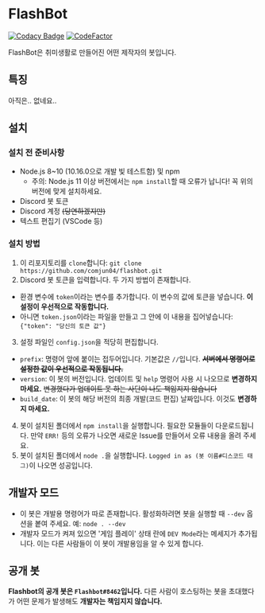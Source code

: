 # FlashBot
[![Codacy Badge](https://api.codacy.com/project/badge/Grade/debbd11ee96447e2bb9522ac60acb880)](https://www.codacy.com/app/comjun04/flashbot?utm_source=github.com&amp;utm_medium=referral&amp;utm_content=comjun04/flashbot&amp;utm_campaign=Badge_Grade)
[![CodeFactor](https://www.codefactor.io/repository/github/comjun04/flashbot/badge)](https://www.codefactor.io/repository/github/comjun04/flashbot)

FlashBot은 취미생활로 만들어진 어떤 제작자의 봇입니다.

## 특징
아직은.. 없네요..

## 설치
### 설치 전 준비사항
* Node.js 8~10 (10.16.0으로 개발 빛 테스트함) 및 npm
  + 주의: Node.js 11 이상 버전에서는 `npm install`할 때 오류가 납니다! 꼭 위의 버전에 맞게 설치하세요.
* Discord 봇 토큰
* Discord 계정 ~~(당연하겠지만)~~
* 텍스트 편집기 (VSCode 등)

### 설치 방법
1. 이 리포지토리를 `clone`합니다: `git clone https://github.com/comjun04/flashbot.git`
2. Discord 봇 토큰을 입력합니다. 두 가지 방법이 존재합니다.
* 환경 변수에 `token`이라는 변수를 추가합니다. 이 변수의 값에 토큰을 넣습니다. **이 설정이 우선적으로 작동합니다.**
* 아니면 `token.json`이라는 파일을 만들고 그 안에 이 내용을 집어넣습니다:
`{"token": "당신의 토큰 값"}`
3. 설정 파일인 `config.json`을 적당히 편집합니다.
* `prefix`: 명령어 앞에 붙이는 접두어입니다. 기본값은 `//`입니다. ~~**서버에서 명령어로 설정한 값이 우선적으로 작동됩니다.**~~
* `version`: 이 봇의 버전입니다. 업데이트 및 `help` 명령어 사용 시 나오므로 **변경하지 마세요.** ~~변경했다가 업데이트 못 하는 사단이 나도 책임지지 않습니다~~
* `build_date`: 이 봇의 해당 버전의 최종 개발(코드 편집) 날짜입니다. 이것도 **변경하지 마세요.**
4. 봇이 설치된 폴더에서 `npm install`을 실행합니다. 필요한 모듈들이 다운로드됩니다. 만약 `ERR!` 등의 오류가 나오면 새로운 Issue를 만들어서 오류 내용을 올려 주세요.
5. 봇이 설치된 폴더에서 `node .`을 실행합니다. `Logged in as (봇 이름#디스코드 태그)`이 나오면 성공입니다.

## 개발자 모드
* 이 봇은 개발용 명령어가 따로 존재합니다. 활성화하려면 봇을 실행할 때 `--dev` 옵션을 봍여 주세요. 예: `node . --dev`
* 개발자 모드가 켜져 있으면 '게임 플레이' 상태 란에 `DEV Mode`라는 메세지가 추가됩니다. 이는 다른 사람들이 이 봇이 개발용임을 알 수 있게 합니다.

## 공개 봇
**Flashbot의 공개 봇은 `Flashbot#8462`입니다.** 다른 사람이 호스팅하는 봇을 초대했다가 어떤 문제가 발생해도 **개발자는 책임지지 않습니다.**
